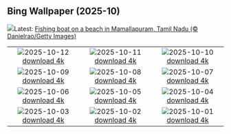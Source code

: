 ## Bing Wallpaper (2025-10)
![](https://www.bing.com/th?id=OHR.MamallapuramBoat_EN-IN7710066435_UHD.jpg&w=1000)Latest: [Fishing boat on a beach in Mamallapuram, Tamil Nadu (© Danielrao/Getty Images)](https://www.bing.com/th?id=OHR.MamallapuramBoat_EN-IN7710066435_UHD.jpg)

|      |      |      |
| :----: | :----: | :----: |
|![](https://www.bing.com/th?id=OHR.SaranacLake_EN-IN0774753637_UHD.jpg&pid=hp&w=384&h=216&rs=1&c=4)2025-10-12 [download 4k](https://www.bing.com/th?id=OHR.SaranacLake_EN-IN0774753637_UHD.jpg)|![](https://www.bing.com/th?id=OHR.WoodDuckHen_EN-IN0584855660_UHD.jpg&pid=hp&w=384&h=216&rs=1&c=4)2025-10-11 [download 4k](https://www.bing.com/th?id=OHR.WoodDuckHen_EN-IN0584855660_UHD.jpg)|![](https://www.bing.com/th?id=OHR.MonurikiFiji_EN-IN0435648198_UHD.jpg&pid=hp&w=384&h=216&rs=1&c=4)2025-10-10 [download 4k](https://www.bing.com/th?id=OHR.MonurikiFiji_EN-IN0435648198_UHD.jpg)|
|![](https://www.bing.com/th?id=OHR.WebbPillars_EN-IN0244722774_UHD.jpg&pid=hp&w=384&h=216&rs=1&c=4)2025-10-09 [download 4k](https://www.bing.com/th?id=OHR.WebbPillars_EN-IN0244722774_UHD.jpg)|![](https://www.bing.com/th?id=OHR.OctopusCyanea_EN-IN9999645050_UHD.jpg&pid=hp&w=384&h=216&rs=1&c=4)2025-10-08 [download 4k](https://www.bing.com/th?id=OHR.OctopusCyanea_EN-IN9999645050_UHD.jpg)|![](https://www.bing.com/th?id=OHR.RidgwayAspens_EN-IN9829823825_UHD.jpg&pid=hp&w=384&h=216&rs=1&c=4)2025-10-07 [download 4k](https://www.bing.com/th?id=OHR.RidgwayAspens_EN-IN9829823825_UHD.jpg)|
|![](https://www.bing.com/th?id=OHR.AnshunBridge_EN-IN9593478408_UHD.jpg&pid=hp&w=384&h=216&rs=1&c=4)2025-10-06 [download 4k](https://www.bing.com/th?id=OHR.AnshunBridge_EN-IN9593478408_UHD.jpg)|![](https://www.bing.com/th?id=OHR.JahangirMahal_EN-IN7628563681_UHD.jpg&pid=hp&w=384&h=216&rs=1&c=4)2025-10-05 [download 4k](https://www.bing.com/th?id=OHR.JahangirMahal_EN-IN7628563681_UHD.jpg)|![](https://www.bing.com/th?id=OHR.DragonEndeavour_EN-IN9334573576_UHD.jpg&pid=hp&w=384&h=216&rs=1&c=4)2025-10-04 [download 4k](https://www.bing.com/th?id=OHR.DragonEndeavour_EN-IN9334573576_UHD.jpg)|
|![](https://www.bing.com/th?id=OHR.SkyeHeather_EN-IN2826518684_UHD.jpg&pid=hp&w=384&h=216&rs=1&c=4)2025-10-03 [download 4k](https://www.bing.com/th?id=OHR.SkyeHeather_EN-IN2826518684_UHD.jpg)|![](https://www.bing.com/th?id=OHR.StatueGandhi_EN-IN4485364887_UHD.jpg&pid=hp&w=384&h=216&rs=1&c=4)2025-10-02 [download 4k](https://www.bing.com/th?id=OHR.StatueGandhi_EN-IN4485364887_UHD.jpg)|![](https://www.bing.com/th?id=OHR.GoddessDurga2025_EN-IN4254679403_UHD.jpg&pid=hp&w=384&h=216&rs=1&c=4)2025-10-01 [download 4k](https://www.bing.com/th?id=OHR.GoddessDurga2025_EN-IN4254679403_UHD.jpg)|

